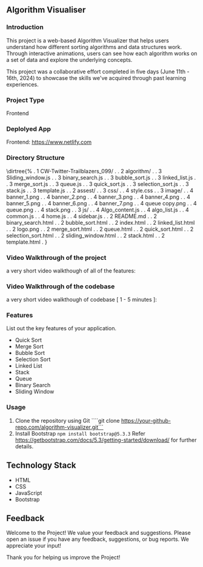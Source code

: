 ## Algorithm Visualiser


### Introduction

This project is a web-based Algorithm Visualizer that helps users understand how different sorting algorithms and data structures work. Through interactive animations, users can see how each algorithm works on a set of data and explore the underlying concepts.

This project was a collaborative effort completed in five days (June 11th - 16th, 2024) to showcase the skills we've acquired through past learning experiences.

### Project Type

Frontend

### Deplolyed App

Frontend: https://www.netlify.com

### Directory Structure

\dirtree{%
  . 1 CW-Twitter-Trailblazers_099/ .
  . 2 algorithm/ .
  . 3 Sliding_window.js .
  . 3 binary_search.js .
  . 3 bubble_sort.js .
  . 3 linked_list.js .
  . 3 merge_sort.js .
  . 3 queue.js .
  . 3 quick_sort.js .
  . 3 selection_sort.js .
  . 3 stack.js .
  . 3 template.js .
  . 2 assest/ .
  . 3 css/ .
  . 4 style.css .
  . 3 image/ .
  . 4 banner_1.png .
  . 4 banner_2.png .
  . 4 banner_3.png .
  . 4 banner_4.png .
  . 4 banner_5.png .
  . 4 banner_6.png .
  . 4 banner_7.png .
  . 4 queue copy.png .
  . 4 queue.png .
  . 4 stack.png .
  . 3 js/ .
  . 4 Algo_content.js .
  . 4 algo_list.js .
  . 4 common.js .
  . 4 home.js .
  . 4 sidebar.js .
  . 2 README.md .
  . 2 binary_search.html .
  . 2 bubble_sort.html .
  . 2 index.html .
  . 2 linked_list.html .
  . 2 logo.png .
  . 2 merge_sort.html .
  . 2 queue.html .
  . 2 quick_sort.html .
  . 2 selection_sort.html .
  . 2 sliding_window.html .
  . 2 stack.html .
  . 2 template.html .
}


### Video Walkthrough of the project

a very short video walkthough of all of the features:



### Video Walkthrough of the codebase

a very short video walkthough of codebase [ 1 - 5 minutes ]:

### Features
List out the key features of your application.

- Quick Sort
- Merge Sort
- Bubble Sort
- Selection Sort
- Linked List
- Stack
- Queue
- Binary Search
- Sliding Window 


### Usage

1. Clone the repository using Git
    ````git clone https://your-github-repo.com/algorithm-visualizer.git```
3. Install Bootstrap
````npm install bootstrap@5.3.3````
Refer https://getbootstrap.com/docs/5.3/getting-started/download/ for further details.


## Technology Stack

- HTML
- CSS
- JavaScript
- Bootstrap


## Feedback

Welcome to the Project! We value your feedback and suggestions.
Please open an issue if you have any feedback, suggestions, or bug reports. We appreciate your input! 

Thank you for helping us improve the Project!